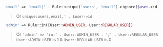 
````php
'email' => 'email|' . Rule::unique('users', 'email')->ignore($user->id)`
````
> Or `unique:users,email,' . $user->id`


````php
'admin' => Rule::in([User::ADMIN_USER, User::REGULAR_USER])
````
> Or `'admin' => 'in:' . User::ADMIN_USER . ',' . User::REGULAR_USER` <br>
> `User::ADMIN_USER` is 1 & `User::REGULAR_USER` is 0
